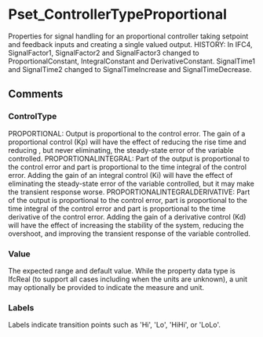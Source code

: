 # Pset_ControllerTypeProportional

Properties for signal handling for an proportional controller taking setpoint and feedback inputs and creating a single valued output.<!-- end of definition --> HISTORY: In IFC4, SignalFactor1, SignalFactor2 and SignalFactor3 changed to ProportionalConstant, IntegralConstant and DerivativeConstant. SignalTime1 and SignalTime2 changed to SignalTimeIncrease and SignalTimeDecrease.


## Comments

### ControlType

PROPORTIONAL: Output is proportional to the control error. The gain of a proportional control (Kp) will have the effect of reducing the rise time and reducing , but never eliminating, the steady-state error of the variable controlled.
PROPORTIONALINTEGRAL: Part of the output is proportional to the control error and part is proportional to the time integral of the control error. Adding the gain of an integral control (Ki) will have the effect of eliminating the steady-state error of the variable controlled, but it may make the transient response worse.
PROPORTIONALINTEGRALDERIVATIVE: Part of the output is proportional to the control error, part is proportional to the time integral of the control error and part is proportional to the time derivative of the control error. Adding the gain of a derivative control (Kd) will have the effect of increasing the stability of the system, reducing the overshoot, and improving the transient response of the variable controlled.

### Value

The expected range and default value. While the property data type is IfcReal (to support all cases including when the units are unknown), a unit may optionally be provided to indicate the measure and unit.

### Labels

Labels indicate transition points such as 'Hi', 'Lo', 'HiHi', or 'LoLo'.
